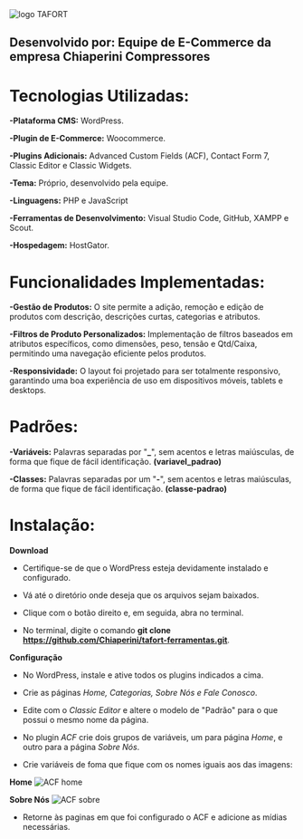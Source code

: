 
<img src="https://github.com/user-attachments/assets/2933f6fc-d441-47d4-aeda-2f579bf0a790" alt="logo TAFORT">


## Desenvolvido por: Equipe de E-Commerce da empresa Chiaperini Compressores


# Tecnologias Utilizadas:

**-Plataforma CMS:** WordPress.

**-Plugin de E-Commerce:** Woocommerce.

**-Plugins Adicionais:** Advanced Custom Fields (ACF), Contact Form 7, Classic Editor e Classic Widgets.

**-Tema:** Próprio, desenvolvido pela equipe.

**-Linguagens:** PHP e JavaScript

**-Ferramentas de Desenvolvimento:** Visual Studio Code, GitHub, XAMPP e Scout.

**-Hospedagem:** HostGator.


# Funcionalidades Implementadas:
**-Gestão de Produtos:** O site permite a adição, remoção e edição de produtos com descrição, descrições curtas, categorias e atributos.

**-Filtros de Produto Personalizados:** Implementação de filtros baseados em atributos específicos, como dimensões, peso, tensão e Qtd/Caixa, permitindo uma navegação eficiente pelos produtos.

**-Responsividade:** O layout foi projetado para ser totalmente responsivo, garantindo uma boa experiência de uso em dispositivos móveis, tablets e desktops.


# Padrões:
**-Variáveis:** Palavras separadas por "**_**", sem acentos e letras maiúsculas,  de forma que fique de fácil identificação. **(variavel_padrao)**

**-Classes:** Palavras separadas por um "**-**", sem acentos e letras maiúsculas, de forma que fique de fácil identificação. **(classe-padrao)**

# Instalação:

**Download**
- Certifique-se de que o WordPress esteja devidamente instalado e configurado.

- Vá até o diretório onde deseja que os arquivos sejam baixados. 

- Clique com o botão direito e, em seguida, abra no terminal.
            
- No terminal, digite o comando **git clone https://github.com/Chiaperini/tafort-ferramentas.git**.

**Configuração**
- No WordPress, instale e ative todos os plugins indicados a cima.

- Crie as páginas *Home, Categorias, Sobre Nós e Fale Conosco*.

- Edite com o *Classic Editor* e altere o modelo de "Padrão" para o que possui o mesmo nome da página.

- No plugin *ACF* crie dois grupos de variáveis, um para página *Home*, e outro para a página *Sobre Nós*.

- Crie variáveis de foma que fique com os nomes iguais aos das imagens:

**Home**
<img src="https://github.com/user-attachments/assets/276a5e36-a186-4a64-8dc1-e4842b188388" alt="ACF home">



**Sobre Nós**
<img src="https://github.com/user-attachments/assets/6c0cd02e-6a14-4eea-a639-44eb517b7c76" alt="ACF sobre">



- Retorne às paginas em que foi configurado o ACF e adicione as mídias necessárias.
